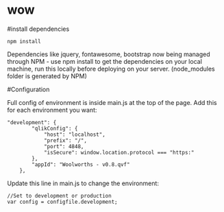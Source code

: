 # wow

#install dependencies

```npm install```

Dependencies like jquery, fontawesome, bootstrap now being managed through NPM - use npm install to get the dependencies on your local machine, run this locally before deploying on your server. (node_modules folder is generated by NPM)

#Configuration

Full config of environment is inside main.js at the top of the page. Add this for each environment you want:

```	
"development": {
		"qlikConfig": {
			"host": "localhost",
			"prefix": "/",
			"port": 4848,
			"isSecure": window.location.protocol === "https:"
		},
		"appId": "Woolworths - v0.8.qvf"
	},
```

Update this line in main.js to change the environment:

```
//Set to development or production
var config = configfile.development;
```